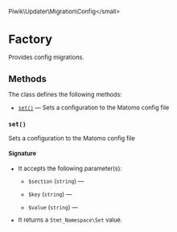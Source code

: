 <small>Piwik\Updater\Migration\Config\</small>

Factory
=======

Provides config migrations.

Methods
-------

The class defines the following methods:

- [`set()`](#set) &mdash; Sets a configuration to the Matomo config file

<a name="set" id="set"></a>
<a name="set" id="set"></a>
### `set()`

Sets a configuration to the Matomo config file

#### Signature

-  It accepts the following parameter(s):
    - `$section` (`string`) &mdash;
      
    - `$key` (`string`) &mdash;
      
    - `$value` (`string`) &mdash;
      
- It returns a `Stmt_Namespace\Set` value.

